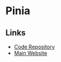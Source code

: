 # Pinia

## Links

- [Code Repository](https://github.com/vuejs/pinia)
- [Main Website](https://pinia.vuejs.org)
